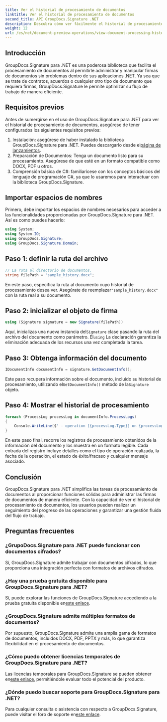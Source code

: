 ```yaml
---
title: Ver el historial de procesamiento de documentos
linktitle: Ver el historial de procesamiento de documentos
second_title: API GroupDocs.Signature .NET
description: Descubra cómo ver fácilmente el historial de procesamiento de documentos utilizando GroupDocs.Signature para .NET. Siga nuestra guía paso a paso para una gestión perfecta del flujo de trabajo.
weight: 12
url: /es/net/document-preview-operations/view-document-processing-history/
---
```

## Introducción
GroupDocs.Signature para .NET es una poderosa biblioteca que facilita el procesamiento de documentos al permitirle administrar y manipular firmas de documentos sin problemas dentro de sus aplicaciones .NET. Ya sea que se trate de contratos, acuerdos o cualquier otro tipo de documento que requiera firmas, GroupDocs.Signature le permite optimizar su flujo de trabajo de manera eficiente.
## Requisitos previos
Antes de sumergirse en el uso de GroupDocs.Signature para .NET para ver el historial de procesamiento de documentos, asegúrese de tener configurados los siguientes requisitos previos:
1.  Instalación: asegúrese de haber instalado la biblioteca GroupDocs.Signature para .NET. Puedes descargarlo desde el[página de lanzamientos](https://releases.groupdocs.com/signature/net/).
2. Preparación de Documentos: Tenga un documento listo para su procesamiento. Asegúrese de que esté en un formato compatible como DOCX, PDF u otros.
3. Comprensión básica de C#: familiarícese con los conceptos básicos del lenguaje de programación C#, ya que lo usaremos para interactuar con la biblioteca GroupDocs.Signature.

## Importar espacios de nombres
Primero, debe importar los espacios de nombres necesarios para acceder a las funcionalidades proporcionadas por GroupDocs.Signature para .NET. Así es como puedes hacerlo:
```csharp
using System;
using System.IO;
using GroupDocs.Signature;
using GroupDocs.Signature.Domain;
```
## Paso 1: definir la ruta del archivo
```csharp
// La ruta al directorio de documentos.
string filePath = "sample_history.docx";
```
 En este paso, especifica la ruta al documento cuyo historial de procesamiento desea ver. Asegúrate de reemplazar`"sample_history.docx"` con la ruta real a su documento.
## Paso 2: inicializar el objeto de firma
```csharp
using (Signature signature = new Signature(filePath))
```
 Aquí, inicializas una nueva instancia del`Signature` clase pasando la ruta del archivo del documento como parámetro. El`using` La declaración garantiza la eliminación adecuada de los recursos una vez completada la tarea.
## Paso 3: Obtenga información del documento
```csharp
IDocumentInfo documentInfo = signature.GetDocumentInfo();
```
 Este paso recupera información sobre el documento, incluido su historial de procesamiento, utilizando el`GetDocumentInfo()` método de la`Signature` objeto.
## Paso 4: Mostrar el historial de procesamiento
```csharp
foreach (ProcessLog processLog in documentInfo.ProcessLogs)
{
    Console.WriteLine($" - operation [{processLog.Type}] on {processLog.Date.ToShortDateString()}. Succeeded/Failed {processLog.Succeeded}/{processLog.Failed}. Message: {processLog.Message}");
}
```
En este paso final, recorre los registros de procesamiento obtenidos de la información del documento y los muestra en un formato legible. Cada entrada del registro incluye detalles como el tipo de operación realizada, la fecha de la operación, el estado de éxito/fracaso y cualquier mensaje asociado.

## Conclusión
GroupDocs.Signature para .NET simplifica las tareas de procesamiento de documentos al proporcionar funciones sólidas para administrar las firmas de documentos de manera eficiente. Con la capacidad de ver el historial de procesamiento de documentos, los usuarios pueden realizar un seguimiento del progreso de las operaciones y garantizar una gestión fluida del flujo de trabajo.
## Preguntas frecuentes
### ¿GrupoDocs.Signature para .NET puede funcionar con documentos cifrados?
Sí, GroupDocs.Signature admite trabajar con documentos cifrados, lo que proporciona una integración perfecta con formatos de archivos cifrados.
### ¿Hay una prueba gratuita disponible para GroupDocs.Signature para .NET?
 Sí, puede explorar las funciones de GroupDocs.Signature accediendo a la prueba gratuita disponible en[este enlace](https://releases.groupdocs.com/).
### ¿GroupDocs.Signature admite múltiples formatos de documentos?
Por supuesto, GroupDocs.Signature admite una amplia gama de formatos de documentos, incluidos DOCX, PDF, PPTX y más, lo que garantiza flexibilidad en el procesamiento de documentos.
### ¿Cómo puedo obtener licencias temporales de GroupDocs.Signature para .NET?
 Las licencias temporales para GroupDocs.Signature se pueden obtener en[este enlace](https://purchase.groupdocs.com/temporary-license/), permitiéndole evaluar todo el potencial del producto.
### ¿Dónde puedo buscar soporte para GroupDocs.Signature para .NET?
 Para cualquier consulta o asistencia con respecto a GroupDocs.Signature, puede visitar el foro de soporte en[este enlace](https://forum.groupdocs.com/c/signature/13).